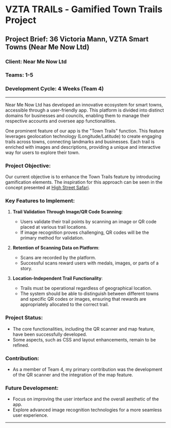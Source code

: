 # VZTA TRAILs - Gamified Town Trails Project

## Project Brief: 36 Victoria Mann, VZTA Smart Towns (Near Me Now Ltd)

### Client: Near Me Now Ltd
### Teams: 1-5
### Development Cycle: 4 Weeks (Team 4)

---

Near Me Now Ltd has developed an innovative ecosystem for smart towns, accessible through a user-friendly app. This platform is divided into distinct domains for businesses and councils, enabling them to manage their respective accounts and oversee app functionalities.

One prominent feature of our app is the "Town Trails" function. This feature leverages geolocation technology (Longitude/Latitude) to create engaging trails across towns, connecting landmarks and businesses. Each trail is enriched with images and descriptions, providing a unique and interactive way for users to explore their town.

### Project Objective:
Our current objective is to enhance the Town Trails feature by introducing gamification elements. The inspiration for this approach can be seen in the concept presented at [High Street Safari](https://highstreetsafari.com).

### Key Features to Implement:

1. **Trail Validation Through Image/QR Code Scanning**: 
   - Users validate their trail points by scanning an image or QR code placed at various trail locations.
   - If image recognition proves challenging, QR codes will be the primary method for validation.

2. **Retention of Scanning Data on Platform**: 
   - Scans are recorded by the platform.
   - Successful scans reward users with medals, images, or parts of a story.

3. **Location-Independent Trail Functionality**: 
   - Trails must be operational regardless of geographical location.
   - The system should be able to distinguish between different towns and specific QR codes or images, ensuring that rewards are appropriately allocated to the correct trail.

### Project Status:
- The core functionalities, including the QR scanner and map feature, have been successfully developed.
- Some aspects, such as CSS and layout enhancements, remain to be refined.

### Contribution:
- As a member of Team 4, my primary contribution was the development of the QR scanner and the integration of the map feature.

### Future Development:
- Focus on improving the user interface and the overall aesthetic of the app.
- Explore advanced image recognition technologies for a more seamless user experience.

---
